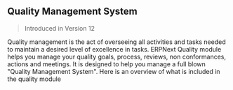 ## Quality Management System

> Introduced in Version 12

Quality management is the act of overseeing all activities and tasks needed to maintain a desired level of excellence in tasks. ERPNext Quality module helps you manage your quality goals, process, reviews, non conformances, actions and meetings. It is designed to help you manage a full blown "Quality Management System". Here is an overview of what is included in the quality module